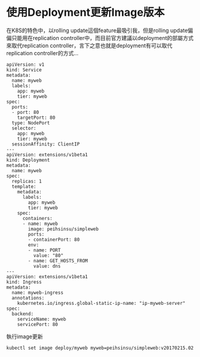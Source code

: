 # 使用Deployment更新Image版本

在K8S的特色中，以rolling update這個feature最吸引我，但是rolling update偏偏只能用在replication controller中，而目前官方建議以deployment的部屬方式來取代replication controller，言下之意也就是deployment有可以取代replication controller的方式...

```
apiVersion: v1
kind: Service
metadata:
  name: myweb
  labels:
    app: myweb
    tier: myweb
spec:
  ports:
  - port: 80
    targetPort: 80
  type: NodePort
  selector:
    app: myweb
    tier: myweb
  sessionAffinity: ClientIP
---
apiVersion: extensions/v1beta1
kind: Deployment
metadata:
  name: myweb
spec:
  replicas: 1
  template:
    metadata:
      labels:
        app: myweb
        tier: myweb
    spec:
      containers:
      - name: myweb
        image: peihsinsu/simpleweb
        ports:
        - containerPort: 80
        env:
        - name: PORT
          value: "80"
        - name: GET_HOSTS_FROM
          value: dns
---
apiVersion: extensions/v1beta1
kind: Ingress
metadata:
  name: myweb-ingress
  annotations:
    kubernetes.io/ingress.global-static-ip-name: "ip-myweb-server"
spec:
  backend:
    serviceName: myweb
    servicePort: 80
```

執行image更新

```
kubectl set image deploy/myweb myweb=peihsinsu/simpleweb:v20170215.02
```
